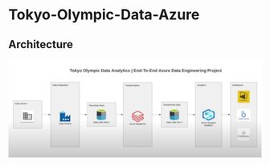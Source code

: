 # Tokyo-Olympic-Data-Azure

## Architecture
![logo](https://github.com/Shoaib9288/Azure_DataEngineering_Projects/blob/main/tokyo-olympic-azure-data-engineering-project/Snapshots/Architecture.JPG)

